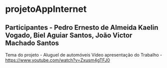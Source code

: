 # projetoAppInternet

## Participantes - Pedro Ernesto de Almeida Kaelin Vogado, Biel Aguiar Santos, João Victor Machado Santos

Tema do projeto - Aluguel de automóveis
Vídeo apresentação do Trabalho - https://www.youtube.com/watch?v=Zxusm4gTFJ0
